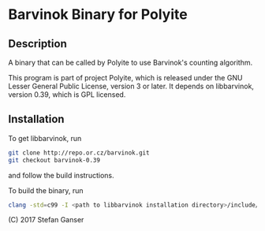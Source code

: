 # Barvinok Binary for Polyite

## Description

A binary that can be called by Polyite to use Barvinok's counting algorithm.

This program is part of project Polyite, which is released under the GNU Lesser General Public License, version 3 or later. It depends on libbarvinok, version 0.39, which is GPL licensed.

## Installation

To get libbarvinok, run

```bash
git clone http://repo.or.cz/barvinok.git
git checkout barvinok-0.39
```

and follow the build instructions.

To build the binary, run
```bash
clang -std=c99 -I <path to libbarvinok installation directory>/include/ -L <path to libbarvinok installation directory>/lib/ -lbarvinok -lisl count_integer_points.c -o count_integer_points
```

(C) 2017 Stefan Ganser
